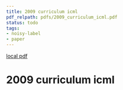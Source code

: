```yaml
---
title: 2009 curriculum icml
pdf_relpath: pdfs/2009_curriculum_icml.pdf
status: todo
tags:
- noisy-label
- paper
---
```


[local pdf](../../../pdfs/2009_curriculum_icml.pdf)

# 2009 curriculum icml
